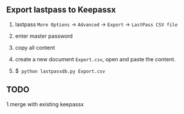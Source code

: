 ## Export lastpass to Keepassx

1. lastpass `More Options` -> `Advanced` -> `Export` -> `LastPass CSV file`

2. enter master password

3. copy all content

4. create a new document `Export.csv`, open and paste the content.

5. $` python lastpassdb.py Export.csv`

## TODO
1.merge with existing keepassx